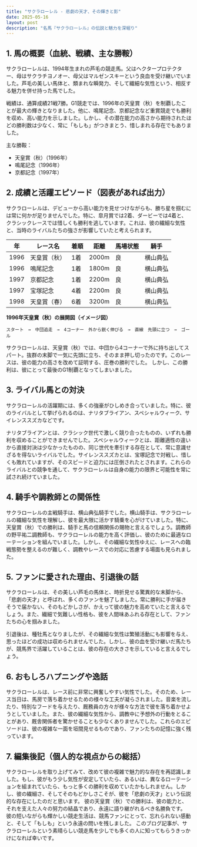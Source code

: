```yaml
---
title: "サクラローレル - 悲劇の天才、その輝きと影"
date: 2025-05-16
layout: post
description: "名馬『サクラローレル』の伝説と魅力を深堀り"
---
```


## 1. 馬の概要（血統、戦績、主な勝鞍）

サクラローレルは、1994年生まれの芦毛の競走馬。父はヘクタープロテクター、母はサクラチヨノオー、母父はマルゼンスキーという良血を受け継いでいました。芦毛の美しい馬体と、類まれな瞬発力、そして繊細な気性という、相反する魅力を併せ持った馬でした。

戦績は、通算成績21戦7勝。G1競走では、1996年の天皇賞（秋）を制覇したことが最大の輝きとなりました。他に、鳴尾記念、京都記念など重賞競走でも勝利を収め、高い能力を示しました。しかし、その潜在能力の高さから期待されたほどの勝利数は少なく、常に「もしも」がつきまとう、惜しまれる存在でもありました。

主な勝鞍：

* 天皇賞（秋）（1996年）
* 鳴尾記念（1996年）
* 京都記念（1997年）


## 2. 成績と活躍エピソード（図表があれば出力）

サクラローレルは、デビューから高い能力を見せつけながらも、勝ち星を掴むには常に何かが足りませんでした。特に、皐月賞では2着、ダービーでは4着と、クラシックレースでは惜しくも勝利を逃しています。これは、彼の繊細な気性と、当時のライバルたちの強さが影響していたと考えられます。

| 年 | レース名 | 着順 | 距離 | 馬場状態 | 騎手 |
|---|---|---|---|---|---|
| 1996 | 天皇賞（秋） | 1着 | 2000m | 良 | 横山典弘 |
| 1996 | 鳴尾記念 | 1着 | 1800m | 良 | 横山典弘 |
| 1997 | 京都記念 | 1着 | 2200m | 良 | 横山典弘 |
| 1997 | 宝塚記念 | 4着 | 2200m | 良 | 横山典弘 |
| 1998 | 天皇賞（春） | 6着 | 3200m | 良 | 横山典弘 |


**1996年天皇賞（秋）の展開図（イメージ図）**

```
スタート　→　中団追走　→　4コーナー　外から鋭く伸びる　→　直線　先頭に立つ　→　ゴール
```

サクラローレルは、天皇賞（秋）では、中団から4コーナーで外に持ち出してスパート。抜群の末脚で一気に先頭に立ち、そのまま押し切ったのです。このレースは、彼の能力の高さを改めて証明する、圧巻の勝利でした。  しかし、この勝利は、彼にとって最後のG1制覇となってしまいました。


## 3. ライバル馬との対決

サクラローレルの活躍期には、多くの強豪がひしめき合っていました。特に、彼のライバルとして挙げられるのは、ナリタブライアン、スペシャルウィーク、サイレンススズカなどです。

ナリタブライアンとは、クラシック世代で激しく競り合ったものの、いずれも勝利を収めることができませんでした。スペシャルウィークとは、距離適性の違いから直接対決は少なかったものの、同じ世代を牽引する存在として、常に意識せざるを得ないライバルでした。サイレンススズカとは、宝塚記念で対戦し、惜しくも敗れていますが、そのスピードと迫力には圧倒されたとされます。これらのライバルとの競争を通して、サクラローレルは自身の能力の限界と可能性を常に試され続けていました。


## 4. 騎手や調教師との関係性

サクラローレルの主戦騎手は、横山典弘騎手でした。横山騎手は、サクラローレルの繊細な気性を理解し、彼を最大限に活かす騎乗を心がけていました。特に、天皇賞（秋）での勝利は、騎手と馬の信頼関係の賜物と言えるでしょう。調教師の野平祐二調教師も、サクラローレルの能力を高く評価し、彼のために最適なローテーションを組んでいました。しかし、その繊細な気性ゆえに、レースへの臨戦態勢を整えるのが難しく、調教やレースでの対応に苦慮する場面も見られました。


## 5. ファンに愛された理由、引退後の話

サクラローレルは、その美しい芦毛の馬体と、時折見せる驚異的な末脚から、「悲劇の天才」と呼ばれ、多くのファンを魅了しました。常に勝利に手が届きそうで届かない、そのもどかしさが、かえって彼の魅力を高めていたと言えるでしょう。また、繊細で気難しい性格も、彼を人間味あふれる存在として、ファンたちの心を掴みました。

引退後は、種牡馬となりましたが、その繊細な気性は繁殖活動にも影響を与え、思ったほどの成功は収められませんでした。しかし、彼の血を受け継いだ馬たちが、競馬界で活躍していることは、彼の存在の大きさを示していると言えるでしょう。


## 6. おもしろハプニングや逸話

サクラローレルは、レース前に非常に興奮しやすい気性でした。そのため、レース当日は、馬房で落ち着かせるための様々な工夫が凝らされました。音楽を流したり、特別なフードを与えたり、厩務員の方々が様々な方法で彼を落ち着かせようとしていました。また、彼の繊細な気性から、調教中に予想外の行動をとることがあり、厩舎関係者を驚かせることも少なくありませんでした。これらのエピソードは、彼の複雑な一面を垣間見せるものであり、ファンたちの記憶に強く残っています。


## 7. 編集後記（個人的な視点からの総括）

サクラローレルを取り上げてみて、改めて彼の複雑で魅力的な存在を再認識しました。もし、彼がもう少し気性が安定していたら、あるいは、異なるローテーションを組まれていたら、もっと多くの勝利を収めていたかもしれません。しかし、彼の繊細さ、そしてそのもどかしさこそが、彼を「悲劇の天才」という伝説的な存在にしたのだと思います。  彼の天皇賞（秋）での勝利は、彼の能力と、それを支えた人々の努力の結晶であり、永遠に語り継がれるべき名勝負です。  彼の短いながらも輝かしい競走生活は、競馬ファンにとって、忘れられない感動と、そして「もしも」という永遠の問いを残しました。  このブログ記事が、サクラローレルという素晴らしい競走馬を少しでも多くの人に知ってもらうきっかけになれば幸いです。
